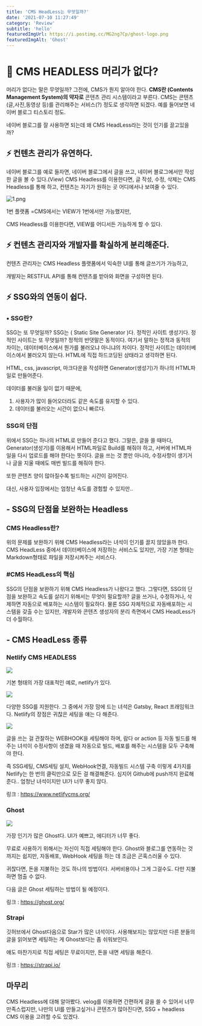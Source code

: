 ```yaml
---
title: 'CMS HeadLess는 무엇일까?'
date: '2021-07-10 11:27:49'
category: 'Review'
subtitle: 'hello'
featuredImgUrl: https://i.postimg.cc/MG2ng7Cp/ghost-logo.png
featuredImgAlt: 'Ghost'
---
```


# 🚀 CMS HEADLESS 머리가 없다?

머리가 없다는 말은 무엇일까? 그전에, CMS가 뭔지 알아야 한다.
**CMS란 (Contents Management System)의 약자로** 콘텐츠 관리 시스템이라고 부른다.
CMS는 콘텐츠(글,사진,동영상 등)를 관리해주는 서비스(?) 정도로 생각하면 되겠다. 예를 들어보면 네이버 블로그 티스토리 정도.

네이버 블로그를 잘 사용하면 되는데 왜 CMS HeadLess라는 것이 인기를 끌고있을까?

## ⚡ 컨텐츠 관리가 유연하다.

네이버 블로그를 예로 들자면, 네이버 블로그에서 글을 쓰고, 네이버 블로그에서만 작성한 글을 볼 수 있다.(View)
CMS Headless를 이용한다면, 글 작성, 수정, 삭제는 CMS Headless를 통해 하고, 컨텐츠는 자기가 원하는 곳 어디에서나 보여줄 수 있다.

![1.png](https://i.postimg.cc/x80nKVjD/1.png)

1번 플랫폼 =CMS에서는 VIEW가 1번에서만 가능했지만,

CMS Headless를 이용한다면, VIEW를 어디서든 가능하게 할 수 있다.

## ⚡ 컨텐츠 관리자와 개발자를 확실하게 분리해준다.

컨텐츠 관리자는 CMS Headless 플랫폼에서
익숙한 UI를 통해 글쓰기가 가능하고,

개발자는 RESTFUL API를 통해 컨텐츠를 받아와 화면을 구성하면 된다.

## ⚡ SSG와의 연동이 쉽다.

### ▪ SSG란?

SSG는 또 무엇일까? SSG는 ( Static Site Generator )다.
정적인 사이트 생성기다.
정적인 사이트는 또 무엇일까? 정적의 반댓말은 동적이다.
여기서 말하는 정적과 동적의 차이는,
데이터베이스에서 뭔가를 불러오냐 아니냐의 차이다.
정적인 사이트는 데이터베이스에서 불러오지 않는다.
HTML에 직접 하드코딩된 상태라고 생각하면 된다.

HTML, css, javascript, 마크다운을 작성하면 Generator(생성기)가
하나의 HTML파일로 만들어준다.

데이터를 불러올 일이 없기 때문에,

1. 사용자가 많이 들어오더라도 같은 속도를 유지할 수 있다.
2. 데이터를 불러오는 시간이 없으니 빠르다.

### SSG의 단점

위에서 SSG는 하나의 HTML로 만들어 준다고 했다.
그말은, 글을 쓸 때마다, Generator(생성기)를 이용해서
HTML파일로 Build를 해줘야 하고, 서버에 HTML파일을 다시 업로드를 해야 한다는 뜻이다. 글을 쓰는 것 뿐만 아니라, 수정사항이 생기거나 글을 지울 때에도 매번 빌드를 해줘야 한다.

또한 콘텐츠 양이 많아질수록 빌드하는 시간이 길어진다.

대신, 사용자 입장에서는 엄청난 속도를 경험할 수 있지만..

## - SSG의 단점을 보완하는 Headless

### CMS Headless란?

위의 문제를 보완하기 위해 CMS Headless라는 녀석이 인기를 끌지 않았을까 한다. CMS HeadLess 중에서 데이터베이스에 저장하는 서비스도 있지만, 가장 기본 형태는 Markdown형태로 파일을 저장시켜주는 서비스다.

### #CMS HeadLess의 핵심

SSG의 단점을 보완하기 위해 CMS Headless가 나왔다고 했다.
그렇다면, SSG의 단점을 보완하고 속도를 살리기 위해서는 무엇이 필요할까? 글을 쓰거나, 수정하거나, 삭제하면 자동으로 배포하는 시스템이 필요하다. 물론 SSG 자체적으로 자동배포하는 시스템을 갖출 수는 있지만, 개발자와 콘텐츠 생성자의 분리 측면에서 CMS HeadLess가 더 수월하다.

## - CMS HeadLess 종류

### Netlify CMS HEADLESS

![](https://images.velog.io/images/beardfriend/post/82b0fd91-871e-4767-a83b-8f860e988fbf/image.png)

기본 형태의 가장 대표적인 예로, netlify가 있다.

![](https://images.velog.io/images/beardfriend/post/a6ab0883-6425-4be1-a783-59b5f2c11eb4/image.png)

다양한 SSG를 지원한다. 그 중에서 가장 맘에 드는 녀석은 Gatsby, React 프래임워크다. Netlify의 장점은 귀찮은 세팅을 얘는 다 해준다.

![](https://images.velog.io/images/beardfriend/post/305e67c3-7202-4b73-8f4a-b75ad7561aa1/image.png)

글을 쓰는 걸 관찰하는 WEBHOOK을 세팅해야 하며,
람다 or action 등 자동 빌드를 해주는 녀석이
수정사항이 생겼을 때
자동으로 빌드, 배포를 해주는 시스템을 모두 구축해야 한다.

즉 SSG세팅, CMS세팅 설치, WebHook연결, 자동빌드 시스템 구축
이렇게 4가지를 Netlify는 한 번의 클릭만으로 모든 걸 해결해준다.
심지어 Github에 push까지 완료해준다..
엄청난 녀석이지만 UI가 너무 좋지 않다.

링크 : https://www.netlifycms.org/

### Ghost

![](https://images.velog.io/images/beardfriend/post/c3851ea1-919d-4849-9b8b-4220a50f724c/image.png)

가장 인기가 많은 Ghost다.
UI가 예쁘고, 에디터가 너무 좋다.

무료로 사용하기 위해서는 자신이 직접 세팅해야 한다.
Ghost와 블로그를 연동하는 것까지는 쉽지만,
자동배포, WebHook 세팅을 하는 데 조금은 곤혹스러울 수 있다.

귀찮다면, 돈을 지불하는 것도 하나의 방법이다.
서버비용이나 그게 그걸수도.
다만 지불하면 멈출 수 없다.

다음 글은 Ghost 세팅하는 방법이 될 예정이다.

링크 : https://ghost.org/

### Strapi

깃허브에서 Ghost다음으로 Star가 많은 녀석이다.
사용해보지는 않았지만 다른 분들의 글을 읽어보면
세팅하는 게 Ghost보다는 좀 쉬워보인다.

얘도 마찬가지로 직접 세팅은 무료이지만,
돈을 내면 세팅을 해준다.

링크 : https://strapi.io/

## 마무리

CMS Headless에 대해 알아봤다.
velog를 이용하면 간편하게 글을 쓸 수 있어서 너무 만족스럽지만,
나만의 UI를 만들고싶거나 콘텐츠가 많아진다면,
SSG + headless CMS 이용을 고려할 수도 있겠다.
